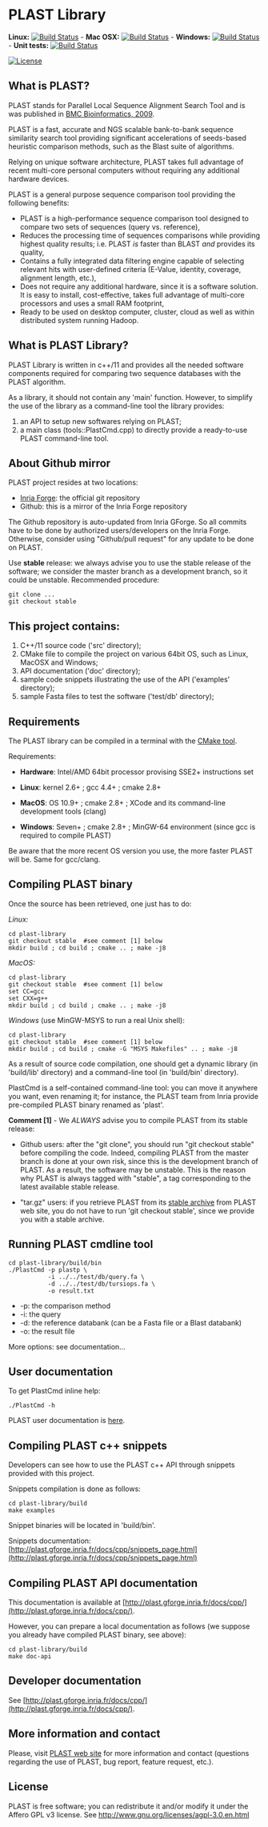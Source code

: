 PLAST Library
=============

**Linux:** [![Build Status](https://ci.inria.fr/plast/job/build-from-git-linux/badge/icon)](https://ci.inria.fr/plast/job/build-from-git-linux/) - **Mac OSX:** [![Build Status](https://ci.inria.fr/plast/job/build-from-git-macosx/badge/icon)](https://ci.inria.fr/plast/job/build-from-git-macosx/) - **Windows:** [![Build Status](https://ci.inria.fr/plast/job/build-from-git-win64/badge/icon)](https://ci.inria.fr/plast/job/build-from-git-win64/) - **Unit tests:** [![Build Status](https://ci.inria.fr/plast/job/test-from-git-linux/badge/icon)](https://ci.inria.fr/plast/job/test-from-git-linux/)


[![License](http://img.shields.io/:license-affero-blue.svg)](http://www.gnu.org/licenses/agpl-3.0.en.html)

What is PLAST?
--------------

PLAST stands for Parallel Local Sequence Alignment Search Tool and is was published in [BMC Bioinformatics, 2009](http://www.biomedcentral.com/1471-2105/10/329).

PLAST is a fast, accurate and NGS scalable bank-to-bank sequence similarity search tool providing significant accelerations of seeds-based heuristic comparison methods, such as the Blast suite of algorithms.

Relying on unique software architecture, PLAST takes full advantage of recent multi-core personal computers without requiring any additional hardware devices.

PLAST is a general purpose sequence comparison tool providing the following benefits:

* PLAST is a high-performance sequence comparison tool designed to compare two sets of sequences (query vs. reference),
* Reduces the processing time of sequences comparisons while providing highest quality results; i.e. PLAST *is* faster than BLAST *and* provides its quality,
* Contains a fully integrated data filtering engine capable of selecting relevant hits with user-defined criteria (E-Value, identity, coverage, alignment length, etc.),
* Does not require any additional hardware, since it is a software solution. It is easy to install, cost-effective, takes full advantage of multi-core processors and uses a small RAM footprint,
* Ready to be used on desktop computer, cluster, cloud as well as within distributed system running Hadoop.


What is PLAST Library?
----------------------

PLAST Library is written in c++/11 and provides all the needed software components required for comparing two sequence databases with the PLAST algorithm.

As a library, it should not contain any 'main' function. However, to simplify the use of the library as a command-line tool the library provides:

1. an API to setup new softwares relying on PLAST;
2. a main class (tools::PlastCmd.cpp) to directly provide a ready-to-use PLAST command-line tool. 

About Github mirror
-------------------

PLAST project resides at two locations:

* [Inria Forge](https://gforge.inria.fr/): the official git repository
* Github: this is a mirror of the Inria Forge repository

The Github repository is auto-updated from Inria GForge. So all commits have to be done by authorized users/developers on the Inria Forge. Otherwise, consider using "Github/pull request" for any update to be done on PLAST.

Use **stable** release: we always advise you to use the stable release of the software; we consider the master branch as a development branch, so it could be unstable. Recommended procedure:

    git clone ...
    git checkout stable

This project contains:
----------------------

1. C++/11 source code ('src' directory);
2. CMake file to compile the project on various 64bit OS, such as Linux, MacOSX and Windows;
3. API documentation ('doc' directory);
4. sample code snippets illustrating the use of the API ('examples' directory); 
5. sample Fasta files to test the software ('test/db' directory);


Requirements
------------

The PLAST library can be compiled in a terminal with the [CMake tool](https://cmake.org/). 

Requirements: 

   * **Hardware**: Intel/AMD 64bit processor provising SSE2+ instructions set


   * **Linux**: 
            kernel 2.6+ ;
            gcc 4.4+ ;
            cmake 2.8+

   * **MacOS**: 
            OS 10.9+ ;
            cmake 2.8+ ; 
            XCode and its command-line development tools (clang)

   * **Windows**: 
            Seven+ ;
            cmake 2.8+ ;
            MinGW-64 environment (since gcc is required to compile PLAST)

Be aware that the more recent OS version you use, the more faster PLAST will be. Same for gcc/clang.


Compiling PLAST binary
----------------------

Once the source has been retrieved, one just has to do:

*Linux:*

    cd plast-library
    git checkout stable  #see comment [1] below
    mkdir build ; cd build ; cmake .. ; make -j8

*MacOS:*
    
    cd plast-library
    git checkout stable  #see comment [1] below
    set CC=gcc
    set CXX=g++
    mkdir build ; cd build ; cmake .. ; make -j8

*Windows* (use MinGW-MSYS to run a real Unix shell):

    cd plast-library
    git checkout stable  #see comment [1] below
    mkdir build ; cd build ; cmake -G "MSYS Makefiles" .. ; make -j8

As a result of source code compilation, one should get a dynamic library (in 'build/lib' directory) and a command-line tool (in 'build/bin' directory). 

PlastCmd is a self-contained command-line tool: you can move it anywhere you want, even renaming it; for instance, the PLAST team from Inria provide pre-compiled PLAST binary renamed as 'plast'.

**Comment [1]** -  We *ALWAYS* advise you to compile PLAST from its stable release:

* Github users: after the "git clone", you should run "git checkout stable" before compiling the code. Indeed, compiling PLAST from the master branch is done at your own risk, since this is the development branch of PLAST. As a result, the software may be unstable. This is the reason why PLAST is always tagged with "stable", a tag corresponding to the latest available stable release.

* "tar.gz" users: if you retrieve PLAST from its [stable archive](https://plast.inria.fr/developer-guide/) from PLAST web site, you do not have to run 'git checkout stable', since we provide you with a stable archive.

    
Running PLAST cmdline tool
--------------------------

    cd plast-library/build/bin
    ./PlastCmd -p plastp \
               -i ../../test/db/query.fa \ 
               -d ../../test/db/tursiops.fa \ 
               -o result.txt
       
* -p: the comparison method
* -i: the query
* -d: the reference databank (can be a Fasta file or a Blast databank)
* -o: the result file

More options: see documentation...


User documentation
------------------

To get PlastCmd inline help:

    ./PlastCmd -h

PLAST user documentation is [here](https://plast.inria.fr/user-guide/).

Compiling PLAST c++ snippets
---------------------------------

Developers can see how to use the PLAST c++ API through snippets provided with this project.

Snippets compilation is done as follows:

    cd plast-library/build
    make examples

Snippet binaries will be located in 'build/bin'. 

Snippets documentation: [http://plast.gforge.inria.fr/docs/cpp/snippets_page.html](http://plast.gforge.inria.fr/docs/cpp/snippets_page.html)

Compiling PLAST API documentation
---------------------------------

This documentation is available at [http://plast.gforge.inria.fr/docs/cpp/](http://plast.gforge.inria.fr/docs/cpp/).

However, you can prepare a local documentation as follows (we suppose you already have compiled PLAST binary, see above):

    cd plast-library/build
    make doc-api
    

Developer documentation
-----------------------

See [http://plast.gforge.inria.fr/docs/cpp/](http://plast.gforge.inria.fr/docs/cpp/).


More information and contact
-----------------------------

Please, visit [PLAST web site](https://plast.inria.fr/) for more information and contact (questions regarding the use of PLAST, bug report, feature request, etc.).

License
-------

PLAST is free software; you can redistribute it and/or modify it under the Affero GPL v3 
license. See http://www.gnu.org/licenses/agpl-3.0.en.html

